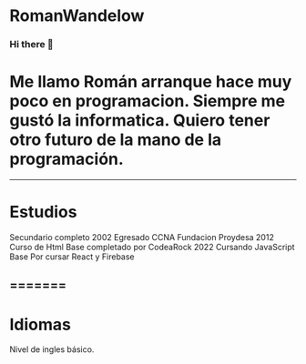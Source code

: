 # RomanWandelow

### Hi there 👋

Me llamo Román arranque hace muy poco en programacion.
Siempre me gustó la informatica. 
Quiero tener otro futuro de la mano de la programación.
=======
----------------------------------------------------------------------------
# Estudios 
Secundario completo 2002
Egresado CCNA Fundacion Proydesa 2012 
Curso de Html Base completado por CodeaRock 2022
Cursando JavaScript Base 
Por cursar React y Firebase

=======
---------------------------------------------------------------------------
# Idiomas
Nivel de ingles básico.

# 

